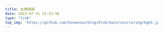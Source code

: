 ```yaml
---
title: 友情链接
date: 2023-07-31 21:23:56
type: "link"
top_img: 'https://github.com/binwenwu/blog/blob/main/source/img/bg01.jpg?raw=true'
---
```

